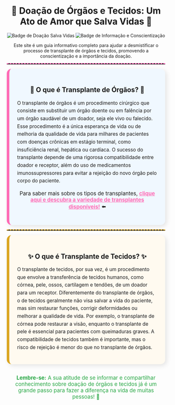 <h1 align="center">💖 Doação de Órgãos e Tecidos: Um Ato de Amor que Salva Vidas 💖</h1>

<p align="center">
  <img src="https://img.shields.io/badge/Doação-Salva%20Vidas-brightgreen" alt="Badge de Doação Salva Vidas">
  <img src="https://img.shields.io/badge/Informação-Conscientização-blue" alt="Badge de Informação e Conscientização">
</p>

<p align="center">
  Este site é um guia informativo completo para ajudar a desmistificar o processo de transplante de órgãos e tecidos, promovendo a conscientização e a importância da doação.
</p>

<hr style="border-top: 3px dashed #FF69B4;"> <div style="background-color: #f0f8ff; padding: 25px; border-radius: 15px; border-left: 8px solid #FF69B4; box-shadow: 5px 5px 15px rgba(0,0,0,0.1);">
  <h2 align="center">🌟 O que é Transplante de Órgãos? 🌟</h2>
  <p style="font-size: 1.1em; line-height: 1.6;">
    O transplante de órgãos é um procedimento cirúrgico que consiste em substituir um órgão doente ou em falência por um órgão saudável de um doador, seja ele vivo ou falecido. Esse procedimento é a única esperança de vida ou de melhoria da qualidade de vida para milhares de pacientes com doenças crônicas em estágio terminal, como insuficiência renal, hepática ou cardíaca. O sucesso do transplante depende de uma rigorosa compatibilidade entre doador e receptor, além do uso de medicamentos imunossupressores para evitar a rejeição do novo órgão pelo corpo do paciente.
  </p>
  <p align="center" style="font-size: 1.2em;">
    Para saber mais sobre os tipos de transplantes, <strong><a href="variedades.md" style="color: #FF69B4; text-decoration: underline;">clique aqui e descubra a variedade de transplantes disponíveis!</a></strong> ⬅️
  </p>
</div>

<hr style="border-top: 3px dashed #DAA520;"> <div style="background-color: #fffaf0; padding: 25px; border-radius: 15px; border-left: 8px solid #DAA520; box-shadow: 5px 5px 15px rgba(0,0,0,0.1);">
  <h2 align="center">✨ O que é Transplante de Tecidos? ✨</h2>
  <p style="font-size: 1.1em; line-height: 1.6;">
    O transplante de tecidos, por sua vez, é um procedimento que envolve a transferência de tecidos humanos, como córnea, pele, ossos, cartilagem e tendões, de um doador para um receptor. Diferentemente do transplante de órgãos, o de tecidos geralmente não visa salvar a vida do paciente, mas sim restaurar funções, corrigir deformidades ou melhorar a qualidade de vida. Por exemplo, o transplante de córnea pode restaurar a visão, enquanto o transplante de pele é essencial para pacientes com queimaduras graves. A compatibilidade de tecidos também é importante, mas o risco de rejeição é menor do que no transplante de órgãos.
  </p>
</div>

<br>

<p align="center" style="font-size: 1.2em; color: #28a745;">
  <strong>Lembre-se:</strong> A sua atitude de se informar e compartilhar conhecimento sobre doação de órgãos e tecidos já é um grande passo para fazer a diferença na vida de muitas pessoas! 🚀
</p>
